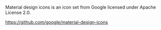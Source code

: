 Material design icons is an icon set from Google licensed under Apache License 2.0.

https://github.com/google/material-design-icons